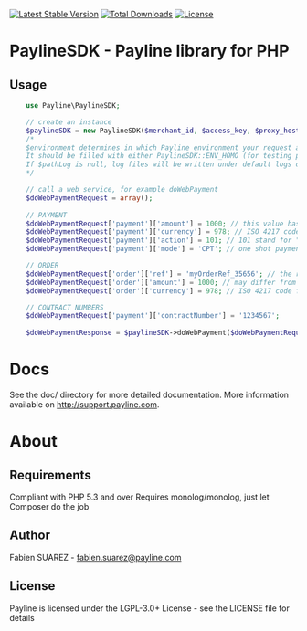 [![Latest Stable Version](https://poser.pugx.org/monext/payline-sdk/v/stable)](https://packagist.org/packages/monext/payline-sdk)
[![Total Downloads](https://poser.pugx.org/monext/payline-sdk/downloads)](https://packagist.org/packages/monext/payline-sdk)
[![License](https://poser.pugx.org/monext/payline-sdk/license)](https://packagist.org/packages/monext/payline-sdk)

PaylineSDK - Payline library for PHP
====================================

Usage
-----
```php
    use Payline\PaylineSDK;

    // create an instance
    $paylineSDK = new PaylineSDK($merchant_id, $access_key, $proxy_host, $proxy_port, $proxy_login, $proxy_password, $environment[, $pathLog= null[, $logLevel = Logger::INFO]]);
    /*
    $environment determines in which Payline environment your request are targeted.
    It should be filled with either PaylineSDK::ENV_HOMO (for testing purpose) or PaylineSDK::ENV_PROD (real life)
    If $pathLog is null, log files will be written under default logs directory. Fill with your custom log files path
    */

    // call a web service, for example doWebPayment
    $doWebPaymentRequest = array();
    
    // PAYMENT
	$doWebPaymentRequest['payment']['amount'] = 1000; // this value has to be an integer amount is sent in cents
	$doWebPaymentRequest['payment']['currency'] = 978; // ISO 4217 code for euro
	$doWebPaymentRequest['payment']['action'] = 101; // 101 stand for "authorization+capture"
	$doWebPaymentRequest['payment']['mode'] = 'CPT'; // one shot payment

	// ORDER
	$doWebPaymentRequest['order']['ref'] = 'myOrderRef_35656'; // the reference of your order
	$doWebPaymentRequest['order']['amount'] = 1000; // may differ from payment.amount if currency is different
	$doWebPaymentRequest['order']['currency'] = 978; // ISO 4217 code for euro

	// CONTRACT NUMBERS
	$doWebPaymentRequest['payment']['contractNumber'] = '1234567';
	
	$doWebPaymentResponse = $paylineSDK->doWebPayment($doWebPaymentRequest);
```    

Docs
====

See the doc/ directory for more detailed documentation. More information available on http://support.payline.com.


About
=====

Requirements
------------

Compliant with PHP 5.3 and over
Requires monolog/monolog, just let Composer do the job


Author
------

Fabien SUAREZ - <fabien.suarez@payline.com>

License
-------

Payline is licensed under the LGPL-3.0+ License - see the LICENSE file for details
